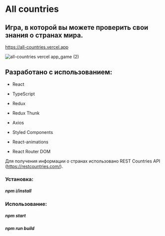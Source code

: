 # All countries

## Игра, в которой вы можете проверить свои знания о странах мира.

https://all-countries.vercel.app

![all-countries vercel app_game (2)](https://user-images.githubusercontent.com/99753256/191308055-15c4ce06-fe48-4637-b868-d1b9c35e7937.png)

## Разработано с использованием:

* React

* TypeScript

* Redux

* Redux Thunk

* Axios

* Styled Components

* React-animations

* React Router DOM

Для получения информации о странах использовано REST Countries API (https://restcountries.com/).

### Установка: 

##### npm i/install

### Использование:

##### npm start
##### npm run build

